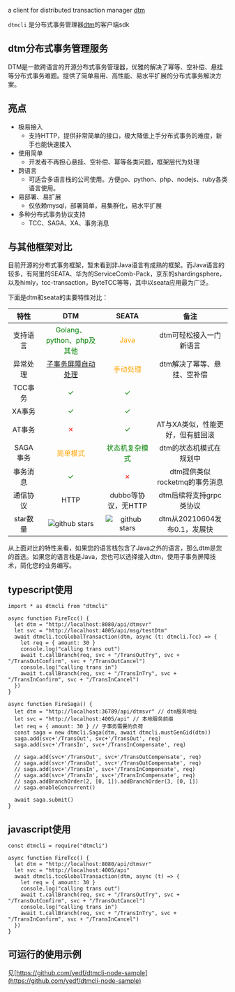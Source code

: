 a client for distributed transaction manager [dtm](https://github.com/yedf/dtm)

`dtmcli` 是分布式事务管理器[dtm](https://github.com/yedf/dtm)的客户端sdk

## dtm分布式事务管理服务

DTM是一款跨语言的开源分布式事务管理器，优雅的解决了幂等、空补偿、悬挂等分布式事务难题。提供了简单易用、高性能、易水平扩展的分布式事务解决方案。

## 亮点

* 极易接入
  - 支持HTTP，提供非常简单的接口，极大降低上手分布式事务的难度，新手也能快速接入
* 使用简单
  - 开发者不再担心悬挂、空补偿、幂等各类问题，框架层代为处理
* 跨语言
  - 可适合多语言栈的公司使用。方便go、python、php、nodejs、ruby各类语言使用。
* 易部署、易扩展
  - 仅依赖mysql，部署简单，易集群化，易水平扩展
* 多种分布式事务协议支持
  - TCC、SAGA、XA、事务消息

## 与其他框架对比

目前开源的分布式事务框架，暂未看到非Java语言有成熟的框架。而Java语言的较多，有阿里的SEATA、华为的ServiceComb-Pack，京东的shardingsphere，以及himly，tcc-transaction，ByteTCC等等，其中以seata应用最为广泛。

下面是dtm和seata的主要特性对比：

|  特性| DTM | SEATA |备注|
|:-----:|:----:|:----:|:----:|
| 支持语言 |<span style="color:green">Golang、python、php及其他</span>|<span style="color:orange">Java</span>|dtm可轻松接入一门新语言|
|异常处理| <span style="color:green">[子事务屏障自动处理](https://zhuanlan.zhihu.com/p/388444465)</span>|<span style="color:orange">手动处理</span> |dtm解决了幂等、悬挂、空补偿|
| TCC事务| <span style="color:green">✓</span>|<span style="color:green">✓</span>||
| XA事务|<span style="color:green">✓</span>|<span style="color:green">✓</span>||
|AT事务|<span style="color:red">✗</span>|<span style="color:green">✓</span>|AT与XA类似，性能更好，但有脏回滚|
| SAGA事务 |<span style="color:orange">简单模式</span> |<span style="color:green">状态机复杂模式</span> |dtm的状态机模式在规划中|
|事务消息|<span style="color:green">✓</span>|<span style="color:red">✗</span>|dtm提供类似rocketmq的事务消息|
|通信协议|HTTP|dubbo等协议，无HTTP|dtm后续将支持grpc类协议|
|star数量|<img src="https://img.shields.io/github/stars/yedf/dtm.svg?style=social" alt="github stars"/>|<img src="https://img.shields.io/github/stars/seata/seata.svg?style=social" alt="github stars"/>|dtm从20210604发布0.1，发展快|

从上面对比的特性来看，如果您的语言栈包含了Java之外的语言，那么dtm是您的首选。如果您的语言栈是Java，您也可以选择接入dtm，使用子事务屏障技术，简化您的业务编写。

## typescript使用

```
import * as dtmcli from "dtmcli"

async function FireTcc() {
  let dtm = "http://localhost:8080/api/dtmsvr"
  let svc = "http://localhost:4005/api/msg/testDtm"
  await dtmcli.tccGlobalTransaction(dtm, async (t: dtmcli.Tcc) => {
    let req = { amount: 30 }
    console.log("calling trans out")
    await t.callBranch(req, svc + "/TransOutTry", svc + "/TransOutConfirm", svc + "/TransOutCancel")
    console.log("calling trans in")
    await t.callBranch(req, svc + "/TransInTry", svc + "/TransInConfirm", svc + "/TransInCancel")
  })
}

async function FireSaga() {
  let dtm = "http://localhost:36789/api/dtmsvr" // dtm服务地址
  let svc = "http://localhost:4005/api" // 本地服务前缀
  let req = { amount: 30 } // 子事务需要的负荷
  const saga = new dtmcli.Saga(dtm, await dtmcli.mustGenGid(dtm))
  saga.add(svc+'/TransOut', svc+'/TransOut', req)
  saga.add(svc+'/TransIn', svc+'/TransInCompensate', req)

  // saga.add(svc+'/TransOut', svc+'/TransOutCompensate', req)
  // saga.add(svc+'/TransOut', svc+'/TransOutCompensate', req)
  // saga.add(svc+'/TransIn', svc+'/TransInCompensate', req)
  // saga.add(svc+'/TransIn', svc+'/TransInCompensate', req)
  // saga.addBranchOrder(2, [0, 1]).addBranchOrder(3, [0, 1])
  // saga.enableConcurrent()

  await saga.submit()
}
```

## javascript使用

```
const dtmcli = require("dtmcli")

async function FireTcc() {
  let dtm = "http://localhost:8080/api/dtmsvr"
  let svc = "http://localhost:4005/api"
  await dtmcli.tccGlobalTransaction(dtm, async (t) => {
    let req = { amount: 30 }
    console.log("calling trans out")
    await t.callBranch(req, svc + "/TransOutTry", svc + "/TransOutConfirm", svc + "/TransOutCancel")
    console.log("calling trans in")
    await t.callBranch(req, svc + "/TransInTry", svc + "/TransInConfirm", svc + "/TransInCancel")
  })
}
```

## 可运行的使用示例

见[https://github.com/yedf/dtmcli-node-sample](https://github.com/yedf/dtmcli-node-sample)

